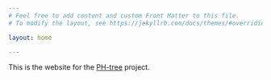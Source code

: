 ```yaml
---
# Feel free to add content and custom Front Matter to this file.
# To modify the layout, see https://jekyllrb.com/docs/themes/#overriding-theme-defaults

layout: home

---
```


This is the website for the [PH-tree](ztzaeschke.github.io/phtree-site) project.